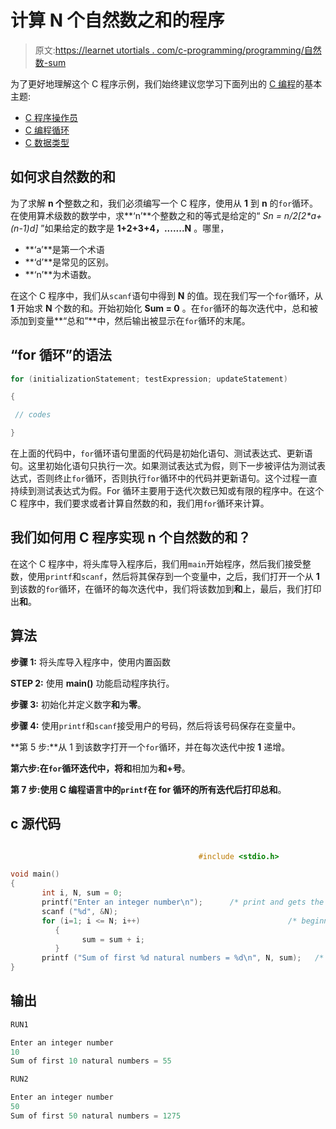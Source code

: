 # 计算 N 个自然数之和的程序

> 原文:[https://learnet utortials . com/c-programming/programming/自然数-sum](https://learnetutorials.com/c-programming/programs/natural-numbers-sum)

为了更好地理解这个 C 程序示例，我们始终建议您学习下面列出的 [C 编程](../ "C programming")的基本主题:

*   [C 程序操作员](../../c-programming/operators "C program tokens")
*   [C 编程循环](../../c-programming/loops "C programming loops")
*   [C 数据类型](../../c-programming/data-types-modifiers "C data types")

## 如何求自然数的和

为了求解 **n 个**整数之和，我们必须编写一个 C 程序，使用从 **1** 到 **n** 的`for`循环。在使用算术级数的数学中，求**‘n’**个整数之和的等式是给定的“ **Sn = n/2*[2*a+(n-1)*d]** ”如果给定的数字是 **1+2+3+4，.......N** 。哪里，

*   **‘a’**是第一个术语
*   **‘d’**是常见的区别。
*   **‘n’**为术语数。

在这个 C 程序中，我们从`scanf`语句中得到 **N** 的值。现在我们写一个`for`循环，从 **1** 开始求 **N** 个数的和。开始初始化 **Sum = 0** 。在`for`循环的每次迭代中，总和被添加到变量**“总和”**中，然后输出被显示在`for`循环的末尾。

## “for 循环”的语法

```c
for (initializationStatement; testExpression; updateStatement)

{ 

 // codes

} 

```

在上面的代码中，`for`循环语句里面的代码是初始化语句、测试表达式、更新语句。这里初始化语句只执行一次。如果测试表达式为假，则下一步被评估为测试表达式，否则终止`for`循环，否则执行`for`循环中的代码并更新语句。这个过程一直持续到测试表达式为假。For 循环主要用于迭代次数已知或有限的程序中。在这个 C 程序中，我们要求或者计算自然数的和，我们用`for`循环来计算。

## 我们如何用 C 程序实现 n 个自然数的和？

在这个 C 程序中，将头库导入程序后，我们用`main`开始程序，然后我们接受整数，使用`printf`和`scanf`，然后将其保存到一个变量中，之后，我们打开一个从 **1** 到该数的`for`循环，在循环的每次迭代中，我们将该数加到**和**上，最后，我们打印出**和**。

## 算法

**步骤 1:** 将头库导入程序中，使用内置函数

**STEP 2:** 使用 **main()** 功能启动程序执行。

**步骤 3:** 初始化并定义数字**和**为**零**。

**步骤 4:** 使用`printf`和`scanf`接受用户的号码，然后将该号码保存在变量中。

**第 5 步:**从 1 到该数字打开一个`for`循环，并在每次迭代中按 **1** 递增。

**第六步:**在`for`循环迭代中，将**和**相加为**和+号**。

**第 7 步:**使用 C 编程语言中的`printf`在 for 循环的所有迭代后打印**总和**。

## c 源代码

```c

                                          #include <stdio.h>

void main()
{
       int i, N, sum = 0;
       printf("Enter an integer number\n");      /* print and gets the value from user */
       scanf ("%d", &N);
       for (i=1; i <= N; i++)                                 /* beginning of for loop */
          {
                sum = sum + i;
          }
       printf ("Sum of first %d natural numbers = %d\n", N, sum);   /* print sum of numbers */
}

```

## 输出

```c
RUN1

Enter an integer number
10
Sum of first 10 natural numbers = 55

RUN2

Enter an integer number
50
Sum of first 50 natural numbers = 1275
```